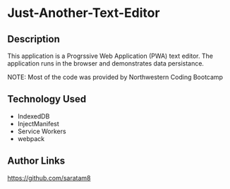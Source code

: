 # Just-Another-Text-Editor

## Description

This application is a Progrssive Web Application (PWA) text editor. The application runs in the browser and demonstrates data persistance.

NOTE: Most of the code was provided by Northwestern Coding Bootcamp

## Technology Used

* IndexedDB
* InjectManifest
* Service Workers
* webpack

## Author Links

https://github.com/saratam8